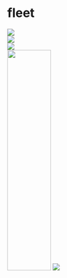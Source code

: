 # fleet
<a href="https://github.com/joelwmulongo"><img src="https://img.icons8.com/clouds/75/000000/github.png"/></a> <br>
<a href="https://stackoverflow.com/users/16901798/joel-mulongo"><img src="https://Stack_Overflow.png"/></a> <br>
<a href="https://dev.to/joelwmulongo"><img src="https://img.icons8.com/clouds/75/000000/devto.png"/></a><br>
<a href="https://twitter.com/joelwmulongo"><img src="https://www.logo.wine/a/logo/Stack_Overflow/Stack_Overflow-Logo.wine.svg" width="100" height="500"/></a>
<a href="https://github.com/joelwmulongo"><img src="https://encrypted-tbn0.gstatic.com/images?q=tbn:ANd9GcRBI-e_AVQPqtwDc80GyPn43TbZ5EnhM7oJiA&usqp=CAU"/></a>
